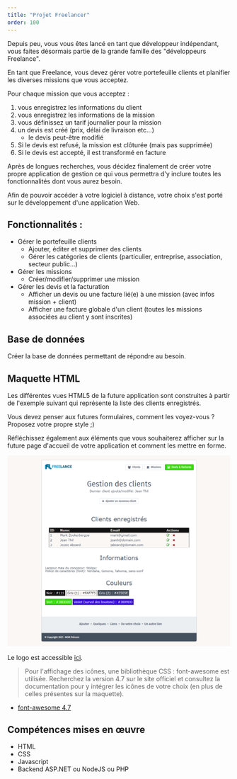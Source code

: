 ```yaml
---
title: "Projet Freelancer"
order: 100
---
```


Depuis peu, vous vous êtes lancé en tant que développeur indépendant, vous faites désormais partie de la grande famille des "développeurs Freelance".

En tant que Freelance, vous devez gérer votre portefeuille clients et planifier les diverses missions que vous acceptez.

Pour chaque mission que vous acceptez : 
1. vous enregistrez les informations du client
2. vous enregistrez les informations de la mission
3. vous définissez un tarif journalier pour la mission
4. un devis est créé (prix, délai de livraison etc...)
    - le devis peut-être modifié
5. Si le devis est refusé, la mission est clôturée (mais pas supprimée)
6. Si le devis est accepté, il est transformé en facture


Après de longues recherches, vous décidez finalement de créer votre propre application de gestion ce qui vous permettra d'y inclure toutes les fonctionnalités dont vous aurez besoin.

Afin de pouvoir accéder à votre logiciel à distance, votre choix s'est porté sur le développement d'une application Web.


## Fonctionnalités :

- Gérer le portefeuille clients
    - Ajouter, éditer et supprimer des clients
    - Gérer les catégories de clients (particulier, entreprise, association, secteur public...)
- Gérer les missions
    - Créer/modifier/supprimer une mission
- Gérer les devis et la facturation
    - Afficher un devis ou une facture lié(e) à une mission (avec infos mission + client)
    - Afficher une facture globale d'un client (toutes les missions associées au client y sont inscrites)


## Base de données

Créer la base de données permettant de répondre au besoin.

## Maquette HTML

Les différentes vues HTML5 de la future application sont construites à partir de l'exemple suivant qui représente la liste des clients enregistrés.

Vous devez penser aux futures formulaires, comment les voyez-vous ? Proposez votre propre style ;)

Réfléchissez également aux éléments que vous souhaiterez afficher sur la future page d'accueil de votre application et comment les mettre en forme.

![MCD](TP_Freelancer_Template.png)


Le logo est accessible [ici](TP_Freelancer_logo.jpg). 


> Pour l'affichage des icônes, une bibliothèque CSS : font-awesome est utilisée. Recherchez la version 4.7 sur le site officiel et consultez la documentation pour y intégrer les icônes de votre choix (en plus de celles présentes sur la maquette).

- [font-awesome 4.7](https://fontawesome.com/v4/get-started/)


## Compétences mises en œuvre

- HTML
- CSS
- Javascript
- Backend ASP.NET ou NodeJS ou PHP
